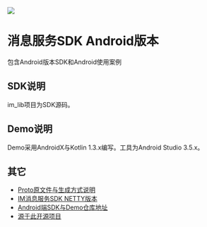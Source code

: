 [![](https://jitpack.io/v/hslooooooool/im-sdk-android.svg)](https://jitpack.io/#hslooooooool/im-sdk-android)
# 消息服务SDK Android版本
包含Android版本SDK和Android使用案例
## SDK说明
im_lib项目为SDK源码。

## Demo说明
Demo采用AndroidX与Kotlin 1.3.x编写。工具为Android Studio 3.5.x。

## 其它
- [Proto原文件与生成方式说明](https://github.com/hslooooooool/im-proto)
- [IM消息服务SDK NETTY版本](https://github.com/hslooooooool/im-sdk-netty)
- [Android端SDK与Demo仓库地址](https://github.com/hslooooooool/im-sdk-android)
- [源于此开源项目](https://gitee.com/farsunset/cim)